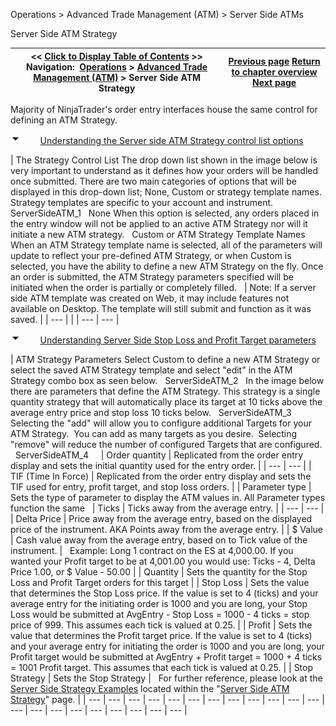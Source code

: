 ﻿


Operations \> Advanced Trade Management (ATM) \> Server Side ATMs






















Server Side ATM Strategy







| \<\< [Click to Display Table of Contents](server-side-atm-strategy.md) \>\> **Navigation:**     [Operations](operations-1.md) \> [Advanced Trade Management (ATM)](advanced_trade_management_atm-1.md) \> Server Side ATM Strategy | [Previous page](faq-1.md) [Return to chapter overview](advanced_trade_management_atm-1.md) [Next page](server-side-stop-strategy-1.md) |
| --- | --- |














Majority of NinjaTrader's order entry interfaces house the same control for defining an ATM Strategy.


![tog_minus](tog_minus-1.gif)        [Understanding the Server side ATM Strategy control list options](javascript:HMToggle('toggle','UnderstandingTheServerSideAtmStrategyControlListOptions','UnderstandingTheServerSideAtmStrategyControlListOptions_ICON'))




| The Strategy Control List The drop down list shown in the image below is very important to understand as it defines how your orders will be handled once submitted. There are two main categories of options that will be displayed in this drop\-down list; None, Custom or strategy template names. Strategy templates are specific to your account and instrument.   ServerSideATM_1   None When this option is selected, any orders placed in the entry window will not be applied to an active ATM Strategy nor will it initiate a new ATM strategy.   Custom or ATM Strategy Template Names When an ATM Strategy template name is selected, all of the parameters will update to reflect your pre\-defined ATM Strategy, or when Custom is selected, you have the ability to define a new ATM Strategy on the fly. Once an order is submitted, the ATM Strategy parameters specified will be initiated when the order is partially or completely filled.     | Note: If a server side ATM template was created on Web, it may include features not available on Desktop. The template will still submit and function as it was saved. | | --- | |
| --- | --- |



![tog_minus](tog_minus-1.gif)        [Understanding Server Side Stop Loss and Profit Target parameters](javascript:HMToggle('toggle','UnderstandingServerSideStopLossAndProfitTargetParameters','UnderstandingServerSideStopLossAndProfitTargetParameters_ICON'))




| ATM Strategy Parameters Select Custom to define a new ATM Strategy or select the saved ATM Strategy template and select "edit" in the ATM Strategy combo box as seen below.   ServerSideATM_2   In the image below there are parameters that define the ATM Strategy. This strategy is a single quantity strategy that will automatically place its target at 10 ticks above the average entry price and stop loss 10 ticks below.   ServerSideATM_3   Selecting the "add" will allow you to configure additional Targets for your ATM Strategy.  You can add as many targets as you desire.  Selecting "remove" will reduce the number of configured Targets that are configured.   ServerSideATM_4       | Order quantity | Replicated from the order entry display and sets the initial quantity used for the entry order. | | --- | --- | | TIF (Time In Force) | Replicated from the order entry display and sets the TIF used for entry, profit target, and stop loss orders. | | Parameter type | Sets the type of parameter to display the ATM values in. All Parameter types function the same     | Ticks | Ticks away from the average entry. | | --- | --- | | Delta Price | Price away from the average entry, based on the displayed price of the instrument. AKA Points away from the average entry. | | $ Value | Cash value away from the average entry, based on to Tick value of the instrument. |      Example: Long 1 contract on the ES at 4,000\.00\. If you wanted your Profit target to be at 4,001\.00 you would use: Ticks \- 4, Delta Price 1\.00, or $ Value \- 50\.00 | | Quantity | Sets the quantity for the Stop Loss and Profit Target orders for this target | | Stop Loss | Sets the value that determines the Stop Loss price. If the value is set to 4 (ticks) and your average entry for the initiating order is 1000 and you are long, your Stop Loss would be submitted at AvgEntry \- Stop Loss \= 1000 \- 4 ticks \= stop price of 999\. This assumes each tick is valued at 0\.25\. | | Profit | Sets the value that determines the Profit target price. If the value is set to 4 (ticks) and your average entry for initiating the order is 1000 and you are long, your Profit target would be submitted at AvgEntry \+ Profit target \= 1000 \+ 4 ticks \= 1001 Profit target. This assumes that each tick is valued at 0\.25\. | | Stop Strategy | Sets the Stop Strategy |      For further reference, please look at the [Server Side Strategy Examples](tutorial-server-side-atm-examp.md) located within the "[Server Side ATM Strategy](server-side-atm-strategy-1.md)" page. |
| --- | --- | --- | --- | --- | --- | --- | --- | --- | --- | --- | --- | --- | --- | --- | --- | --- | --- | --- | --- | --- |











